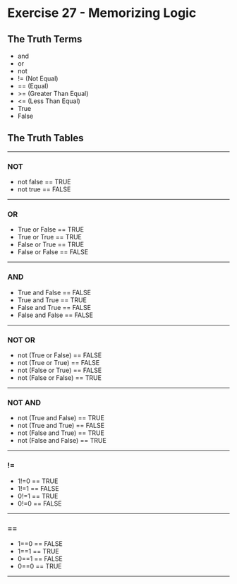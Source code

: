 # Exercise 27 - Memorizing Logic

## The Truth Terms
* and
* or
* not
* != (Not Equal)
* == (Equal)
* \>= (Greater Than Equal)
* <= (Less Than Equal)
* True
* False

## The Truth Tables

---
### NOT
* not false == TRUE
* not true == FALSE

---
### OR
* True or False == TRUE
* True or True == TRUE
* False or True == TRUE
* False or False == FALSE

---
### AND
* True and False == FALSE
* True and True == TRUE
* False and True == FALSE
* False and False == FALSE

---
### NOT OR
* not (True or False) == FALSE
* not (True or True) == FALSE
* not (False or True) == FALSE
* not (False or False) == TRUE

---
### NOT AND
* not (True and False) == TRUE
* not (True and True) == FALSE
* not (False and True) == TRUE
* not (False and False) == TRUE

---
### !=
* 1!=0 == TRUE
* 1!=1 == FALSE
* 0!=1 == TRUE
* 0!=0 == FALSE

---
### ==
* 1==0 == FALSE
* 1==1 == TRUE
* 0==1 == FALSE
* 0==0 == TRUE

---

